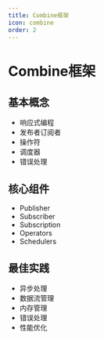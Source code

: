 ```yaml
---
title: Combine框架
icon: combine
order: 2
---
```


# Combine框架

## 基本概念
- 响应式编程
- 发布者订阅者
- 操作符
- 调度器
- 错误处理

## 核心组件
- Publisher
- Subscriber
- Subscription
- Operators
- Schedulers

## 最佳实践
- 异步处理
- 数据流管理
- 内存管理
- 错误处理
- 性能优化
